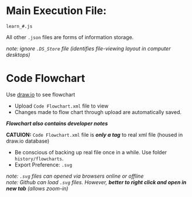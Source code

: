 # Main Execution File: 
`learn_#.js`  

All other `.json` files are forms of information storage.  

*note: ignore `.DS_Store` file (identifies file-viewing layout in computer desktops)* 

# Code Flowchart  

Use [draw.io](https://app.diagrams.net/) to see flowchart  
* Upload `Code Flowchart.xml` file to view  
* Changes made to flow chart through upload are automatically saved.  

***Flowchart also contains developer notes***  

**CATUION:** `Code Flowchart.xml` file is ***only a tag*** to real xml file (housed in draw.io database)
  * Be conscious of backing up real file once in a while. Use folder `history/flowcharts`.
  * Export Preference: `.svg`  

*note: `.svg` files can opened via browsers online or offline*  
*note: Github can load `.svg` files. However, **better to right click and open in new tab** (allows zoom-in)*  

